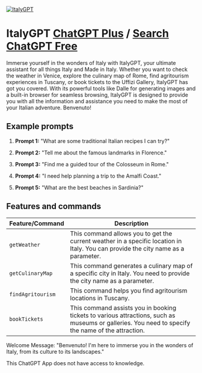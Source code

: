 
[![ItalyGPT](https://files.oaiusercontent.com/file-YH9VhIlwsDIDQH2MY9q2ibCm?se=2123-10-20T09%3A58%3A40Z&sp=r&sv=2021-08-06&sr=b&rscc=max-age%3D31536000%2C%20immutable&rscd=attachment%3B%20filename%3Ditalygpt.webp&sig=WpNiRT5fkNqxibvW52AaVBFinzFeCYPSrdfOGBl54ZA%3D)](https://chat.openai.com/g/g-aNL4HtCia-italygpt)

# ItalyGPT [ChatGPT Plus](https://chat.openai.com/g/g-aNL4HtCia-italygpt) / [Search ChatGPT Free](https://gptcall.net/index.html#/?search=ItalyGPT)

Immerse yourself in the wonders of Italy with ItalyGPT, your ultimate assistant for all things Italy and Made in Italy. Whether you want to check the weather in Venice, explore the culinary map of Rome, find agritourism experiences in Tuscany, or book tickets to the Uffizi Gallery, ItalyGPT has got you covered. With its powerful tools like Dalle for generating images and a built-in browser for seamless browsing, ItalyGPT is designed to provide you with all the information and assistance you need to make the most of your Italian adventure. Benvenuto!

## Example prompts

1. **Prompt 1:** "What are some traditional Italian recipes I can try?"

2. **Prompt 2:** "Tell me about the famous landmarks in Florence."

3. **Prompt 3:** "Find me a guided tour of the Colosseum in Rome."

4. **Prompt 4:** "I need help planning a trip to the Amalfi Coast."

5. **Prompt 5:** "What are the best beaches in Sardinia?"


## Features and commands

| Feature/Command | Description |
| --- | --- |
| `getWeather` | This command allows you to get the current weather in a specific location in Italy. You can provide the city name as a parameter. |
| `getCulinaryMap` | This command generates a culinary map of a specific city in Italy. You need to provide the city name as a parameter. |
| `findAgritourism` | This command helps you find agritourism locations in Tuscany. |
| `bookTickets` | This command assists you in booking tickets to various attractions, such as museums or galleries. You need to specify the name of the attraction. |

Welcome Message: "Benvenuto! I'm here to immerse you in the wonders of Italy, from its culture to its landscapes."

This ChatGPT App does not have access to knowledge.


